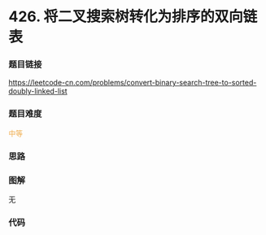 # 426. 将二叉搜索树转化为排序的双向链表

### 题目链接

https://leetcode-cn.com/problems/convert-binary-search-tree-to-sorted-doubly-linked-list

### 题目难度

<font color=#F0AD4E>中等</font>

### 思路



### 图解

无

### 代码

```python
```
